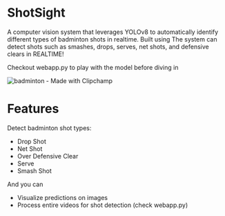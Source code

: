# ShotSight
A computer vision system that leverages YOLOv8 to automatically identify different types of badminton shots in realtime. Built using The system can detect shots such as smashes, drops, serves, net shots, and defensive clears in REALTIME!

Checkout webapp.py to play with the model before diving in

![badminton - Made with Clipchamp](https://github.com/user-attachments/assets/e8802701-5995-4187-a842-3c2442df3d46)

# Features
Detect badminton shot types:
- Drop Shot
- Net Shot
- Over Defensive Clear
- Serve
- Smash Shot

And you can
- Visualize predictions on images
- Process entire videos for shot detection (check webapp.py)
